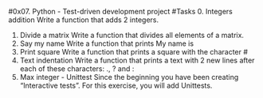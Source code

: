 #0x07. Python - Test-driven development project
#Tasks
0. Integers addition 
	Write a function that adds 2 integers.
1. Divide a matrix 
	Write a function that divides all elements of a matrix.
2. Say my name 
	Write a function that prints My name is <first name> <last name>
3. Print square 
	Write a function that prints a square with the character #
4. Text indentation 
	Write a function that prints a text with 2 new lines after each of these characters: ., ?   	   and :
5. Max integer - Unittest 
	Since the beginning you have been creating “Interactive tests”. For this exercise, you will 	   add Unittests.

